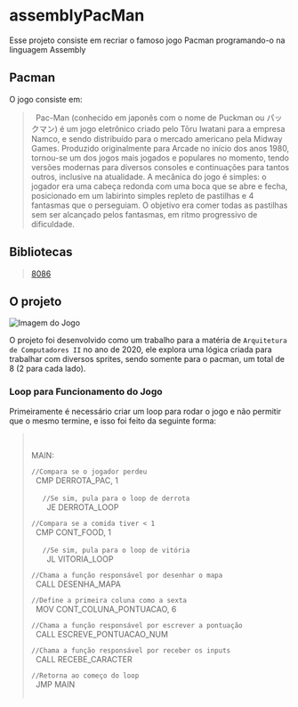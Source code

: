 # assemblyPacMan

Esse projeto consiste em recriar o famoso jogo Pacman programando-o na linguagem Assembly

## Pacman

O jogo consiste em:

> &nbsp;&nbsp;Pac-Man (conhecido em japonês com o nome de Puckman ou パックマン) é um jogo eletrônico criado pelo Tōru Iwatani para a empresa Namco, e sendo distribuído para o mercado americano pela Midway Games. Produzido originalmente para Arcade no início dos anos 1980, tornou-se um dos jogos mais jogados e populares no momento, tendo versões modernas para diversos consoles e continuações para tantos outros, inclusive na atualidade. A mecânica do jogo é simples: o jogador era uma cabeça redonda com uma boca que se abre e fecha, posicionado em um labirinto simples repleto de pastilhas e 4 fantasmas que o perseguiam. O objetivo era comer todas as pastilhas sem ser alcançado pelos fantasmas, em ritmo progressivo de dificuldade.

## Bibliotecas

> [8086](https://pt.wikipedia.org/wiki/Intel_8086)

## O projeto

![Imagem do Jogo](https://cdn.discordapp.com/attachments/646426616351817762/674015240589148170/unknown.png)

O projeto foi desenvolvido como um trabalho para a matéria de `Arquitetura de Computadores II` no ano de 2020, ele explora uma lógica criada para trabalhar com diversos sprites, sendo somente para o pacman, um total de 8 (2 para cada lado).

### Loop para Funcionamento do Jogo

Primeiramente é necessário criar um loop para rodar o jogo e não permitir que o mesmo termine, e isso foi feito da seguinte forma:

> <br>
>
> MAIN:
>
> ```//Compara se o jogador perdeu```<br>
> &nbsp;&nbsp;CMP DERROTA_PAC, 1<br>
> 
> &nbsp;&nbsp;&nbsp;&nbsp;&nbsp;```//Se sim, pula para o loop de derrota```<br>
> &nbsp;&nbsp;&nbsp;&nbsp;&nbsp;&nbsp;&nbsp;JE DERROTA_LOOP<br>
>   
> ```//Compara se a comida tiver < 1```<br>
> &nbsp;&nbsp;CMP CONT_FOOD, 1<br>
> 
> &nbsp;&nbsp;&nbsp;&nbsp;&nbsp;```//Se sim, pula para o loop de vitória```<br>
> &nbsp;&nbsp;&nbsp;&nbsp;&nbsp;&nbsp;&nbsp;JL VITORIA_LOOP<br>
> 
> ```//Chama a função responsável por desenhar o mapa```<br>
> &nbsp;&nbsp;CALL DESENHA_MAPA<br>
>  
> ```//Define a primeira coluna como a sexta```<br>
> &nbsp;&nbsp;MOV CONT_COLUNA_PONTUACAO, 6<br>
>
> ```//Chama a função responsável por escrever a pontuação```<br>
> &nbsp;&nbsp;CALL ESCREVE_PONTUACAO_NUM<br>
>  
> ```//Chama a função responsável por receber os inputs```<br>
> &nbsp;&nbsp;CALL RECEBE_CARACTER<br>
> 
> ```//Retorna ao começo do loop```<br>
> &nbsp;&nbsp;JMP MAIN<br>
> <br>

